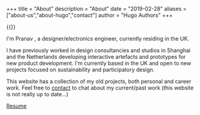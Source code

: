 +++
title = "About"
description = "About"
date = "2019-02-28"
aliases = ["about-us","about-hugo","contact"]
author = "Hugo Authors"
+++

{{<bundle-image name="about.png" >}}

I'm Pranav , a designer/electronics engineer, currently residing in the UK. 

I have previously worked in design consultancies and studios in Shanghai and the Netherlands developing interactive artefacts and prototypes for new product development. I'm currently based in the UK and open to new projects focused on sustainability and participatory design.

This website has a collection of my old projects, both personal and career work. Feel free to [contact](mailto:pranavb104@gmail.com) to chat about my current/past work (this website is not really up to date...)

[Resume](https://drive.google.com/file/d/1Z52Qb7CzMwqFwLZoZz4hitn65_bkNRHg/view?usp=sharing)





